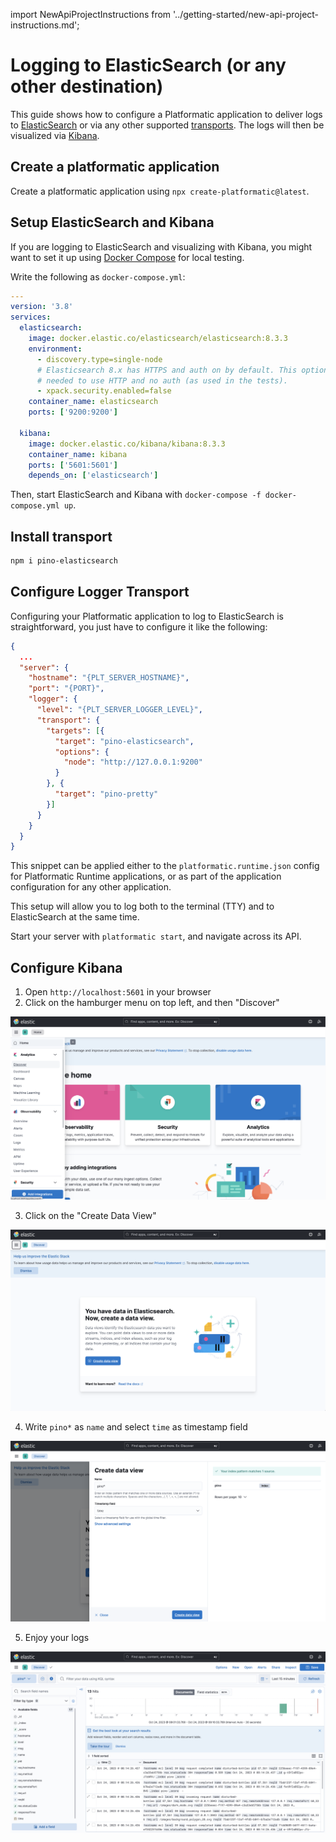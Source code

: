 import NewApiProjectInstructions from '../getting-started/new-api-project-instructions.md';

# Logging to ElasticSearch (or any other destination)

This guide shows how to configure a Platformatic application to
deliver logs to [ElasticSearch](https://www.elastic.co/elasticsearch/)
or via any other supported [transports](https://getpino.io/#/docs/transports).
The logs will then be visualized via [Kibana](https://www.elastic.co/kibana).

## Create a platformatic application

Create a platformatic application using `npx create-platformatic@latest`.

<NewApiProjectInstructions/>

## Setup ElasticSearch and Kibana

If you are logging to ElasticSearch and visualizing with Kibana,
you might want to set it up using [Docker Compose](https://docs.docker.com/compose/)
for local testing.

Write the following as `docker-compose.yml`:

```yaml
---
version: '3.8'
services:
  elasticsearch:
    image: docker.elastic.co/elasticsearch/elasticsearch:8.3.3
    environment:
      - discovery.type=single-node
      # Elasticsearch 8.x has HTTPS and auth on by default. This option is
      # needed to use HTTP and no auth (as used in the tests).
      - xpack.security.enabled=false
    container_name: elasticsearch
    ports: ['9200:9200']

  kibana:
    image: docker.elastic.co/kibana/kibana:8.3.3
    container_name: kibana
    ports: ['5601:5601']
    depends_on: ['elasticsearch']
```

Then, start ElasticSearch and Kibana with `docker-compose -f docker-compose.yml up`.

## Install transport

```bash
npm i pino-elasticsearch
```

## Configure Logger Transport

Configuring your Platformatic application to log to ElasticSearch is straightforward,
you just have to configure it like the following:

```json
{
  ...
  "server": {
    "hostname": "{PLT_SERVER_HOSTNAME}",
    "port": "{PORT}",
    "logger": {
      "level": "{PLT_SERVER_LOGGER_LEVEL}",
      "transport": {
        "targets": [{
          "target": "pino-elasticsearch",
          "options": {
            "node": "http://127.0.0.1:9200"
          }
        }, {
          "target": "pino-pretty"
        }]
      }
    }
  }
}
```

This snippet can be applied either to the `platformatic.runtime.json` config
for Platformatic Runtime applications, or as part of the application configuration
for any other application.

This setup will allow you to log both to the terminal (TTY)
and to ElasticSearch at the same time.

Start your server with `platformatic start`, and navigate across
its API.

## Configure Kibana

1. Open `http://localhost:5601` in your browser
2. Click on the hamburger menu on top left, and then "Discover"

![Kibana start page](./images/kibana-1.png)

3. Click on the "Create Data View"

![Create a Data View](./images/kibana-2.png)

4. Write `pino*` as `name` and select `time` as timestamp field

![Select an index](./images/kibana-3.png)

5. Enjoy your logs

![Browse logs](./images/kibana-4.png)
